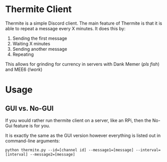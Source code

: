 # Thermite Client
Thermite is a simple Discord client. The main feature of Thermite is that it
is able to repeat a message every X minutes. It does this by:
1. Sending the first message
2. Waiting X minutes
3. Sending another message
4. Repeating

This allows for grinding for currency in servers with Dank Memer (*pls fish*)
and MEE6 (*!work*)

# Usage

## GUI vs. No-GUI
If you would rather run thermite client on a server, like an RPi, then the 
No-Gui feature is for you.

It is exactly the same as the GUI version however everything is listed out
in command-line arguments:

```
python thermite.py --id=[channel id] --message1=[message] --interval=[interval] --message2=[message]
```